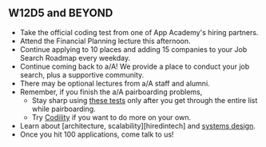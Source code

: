 ## W12D5 and BEYOND
* Take the official coding test from one of App Academy's hiring partners.
* Attend the Financial Planning lecture this afternoon.
* Continue applying to 10 places and adding 15 companies to your Job Search Roadmap every weekday.
* Continue coming back to a/A!  We provide a place to conduct your job search, plus a supportive community.
* There may be optional lectures from a/A staff and alumni.
* Remember, if you finish the a/A pairboarding problems,
    * Stay sharp using [these tests][algo-specs] only after you get
      through the entire list while pairboarding.
    * Try [Codility][codility] if you want to do more on your own.
* Learn about [architecture, scalability][hiredintech] and [systems design][systemsdesign].
* Once you hit 100 applications, come talk to us!


[algo-specs]: https://github.com/jaysonvirissimo/practice-thy-algorithms
[codility]: https://codility.com/demo/train/
[systemsdesign]: ../further_readings/systems-design.md